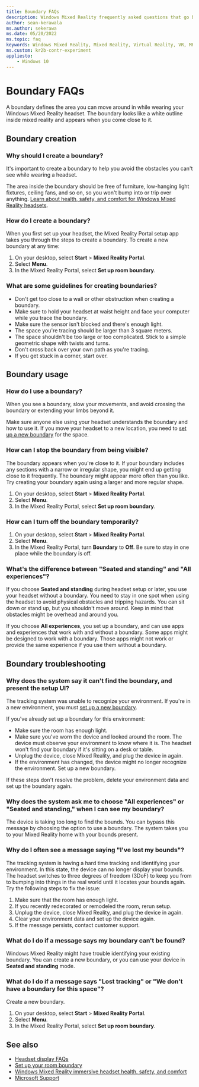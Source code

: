 ```yaml
---
title: Boundary FAQs
description: Windows Mixed Reality frequently asked questions that go beyond standard consumer support issues.
author: sean-kerawala
ms.author: sekerawa
ms.date: 05/20/2022
ms.topic: faq
keywords: Windows Mixed Reality, Mixed Reality, Virtual Reality, VR, MR, Troubleshoot, Errors, Help, Support, Boundary
ms.custom: kr2b-contr-experiment
appliesto:
    - Windows 10
---
```


# Boundary FAQs

A boundary defines the area you can move around in while wearing your Windows Mixed Reality headset. The boundary looks like a white outline inside mixed reality and appears when you come close to it. 

## Boundary creation

### Why should I create a boundary?

It's important to create a boundary to help you avoid the obstacles you can't see while wearing a headset.

The area inside the boundary should be free of furniture, low-hanging light fixtures, ceiling fans, and so on, so you won't bump into or trip over anything. [Learn about health, safety, and comfort for Windows Mixed Reality headsets](wmr-health-safety-comfort.md).

### How do I create a boundary?

When you first set up your headset, the Mixed Reality Portal setup app takes you through the steps to create a boundary. To create a new boundary at any time:

1. On your desktop, select **Start** > **Mixed Reality Portal**.
1. Select **Menu**.
1. In the Mixed Reality Portal, select **Set up room boundary**.


### What are some guidelines for creating boundaries?

- Don't get too close to a wall or other obstruction when creating a boundary.
- Make sure to hold your headset at waist height and face your computer while you trace the boundary.
- Make sure the sensor isn't blocked and there's enough light.
- The space you're tracing should be larger than 3 square meters.
- The space shouldn't be too large or too complicated. Stick to a simple geometric shape with twists and turns.
- Don't cross back over your own path as you're tracing.
- If you get stuck in a corner, start over.

## Boundary usage

### How do I use a boundary?

When you see a boundary, slow your movements, and avoid crossing the boundary or extending your limbs beyond it.

Make sure anyone else using your headset understands the boundary and how to use it. If you move your headset to a new location, you need to [set up a new boundary](set-up-windows-mixed-reality.md#set-up-your-room-boundary) for the space.

### How can I stop the boundary from being visible?

The boundary appears when you're close to it. If your boundary includes any sections with a narrow or irregular shape, you might end up getting close to it frequently. The boundary might appear more often than you like. Try creating your boundary again using a larger and more regular shape.

1. On your desktop, select **Start** > **Mixed Reality Portal**.
1. Select **Menu**.
1. In the Mixed Reality Portal, select **Set up room boundary**.

### How can I turn off the boundary temporarily?

1. On your desktop, select **Start** > **Mixed Reality Portal**.
1. Select **Menu**.
1. In the Mixed Reality Portal, turn **Boundary** to **Off**. Be sure to stay in one place while the boundary is off.

### What's the difference between "Seated and standing" and "All experiences"?

If you choose **Seated and standing** during headset setup or later, you use your headset without a boundary. You need to stay in one spot when using the headset to avoid physical obstacles and tripping hazards. You can sit down or stand up, but you shouldn't move around. Keep in mind that obstacles might be overhead and around you.

If you choose **All experiences**, you set up a boundary, and can use apps and experiences that work with and without a boundary. Some apps might be designed to work with a boundary. Those apps might not work or provide the same experience if you use them without a boundary.

## Boundary troubleshooting

### Why does the system say it can't find the boundary, and present the setup UI?

The tracking system was unable to recognize your environment. If you're in a new environment, you must [set up a new boundary](set-up-windows-mixed-reality.md#set-up-your-room-boundary).

If you've already set up a boundary for this environment:

- Make sure the room has enough light.
- Make sure you've worn the device and looked around the room. The device must observe your environment to know where it is. The headset won't find your boundary if it's sitting on a desk or table.
- Unplug the device, close Mixed Reality, and plug the device in again.
- If the environment has changed, the device might no longer recognize the environment. Set up a new boundary.

If these steps don't resolve the problem, delete your environment data and set up the boundary again.

### Why does the system ask me to choose "All experiences" or "Seated and standing," when I can see my boundary?

The device is taking too long to find the bounds. You can bypass this message by choosing the option to use a boundary. The system takes you to your Mixed Reality home with your bounds present.

### Why do I often see a message saying "I've lost my bounds"?

The tracking system is having a hard time tracking and identifying your environment. In this state, the device can no longer display your bounds. The headset switches to three degrees of freedom (3DoF) to keep you from to bumping into things in the real world until it locates your bounds again. Try the following steps to fix the issue:

1. Make sure that the room has enough light.
1. If you recently redecorated or remodeled the room, rerun setup.
1. Unplug the device, close Mixed Reality, and plug the device in again.
1. Clear your environment data and set up the device again.
1. If the message persists, contact customer support.

### What do I do if a message says my boundary can't be found?

Windows Mixed Reality might have trouble identifying your existing boundary. You can create a new boundary, or you can use your device in **Seated and standing** mode.

### What do I do if a message says "Lost tracking" or "We don't have a boundary for this space"?

Create a new boundary.

1. On your desktop, select **Start** > **Mixed Reality Portal**.
1. Select **Menu**.
1. In the Mixed Reality Portal, select **Set up room boundary**.

## See also

- [Headset display FAQs](headset-display.md)
- [Set up your room boundary](set-up-windows-mixed-reality.md#set-up-your-room-boundary)
- [Windows Mixed Reality immersive headset health, safety, and comfort](wmr-health-safety-comfort.md)
- [Microsoft Support](https://support.microsoft.com/contactus/)